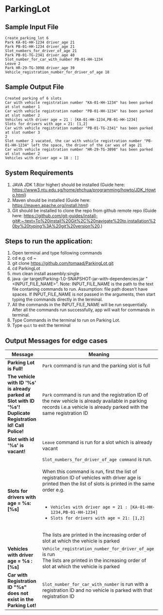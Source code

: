 # ParkingLot

## Sample Input File
```
Create_parking_lot 6
Park KA-01-HH-1234 driver_age 21
Park PB-01-HH-1234 driver_age 21
Slot_numbers_for_driver_of_age 21
Park PB-01-TG-2341 driver_age 40
Slot_number_for_car_with_number PB-01-HH-1234
Leave 2
Park HR-29-TG-3098 driver_age 39
Vehicle_registration_number_for_driver_of_age 18
```

## Sample Output File
```
Created parking of 6 slots
Car with vehicle registration number "KA-01-HH-1234" has been parked at slot number 1
Car with vehicle registration number "PB-01-HH-1234" has been parked at slot number 2
Vehicles with driver age = 21 : [KA-01-HH-1234,PB-01-HH-1234]
Slots for drivers with age = 21: [1,2]
Car with vehicle registration number "PB-01-TG-2341" has been parked at slot number 3
2
Slot number 2 vacated, the car with vehicle registration number "PB-01-HH-1234" left the space, the driver of the car was of age 21
Car with vehicle registration number "HR-29-TG-3098" has been parked at slot number 2
Vehicles with driver age = 18 : []
```


## System Requirements
1. JAVA JDK 1.8(or higher) should be installed (Guide here: https://www3.ntu.edu.sg/home/ehchua/programming/howto/JDK_Howto.html)
2. Maven should be installed (Guide here: https://maven.apache.org/install.html)
3. Git should be installed to clone the repo from github remote repo (Guide here: https://github.com/git-guides/install-git#:~:text=To%20install%20Git%2C%20navigate%20to,installation%20by%20typing%3A%20git%20version%20.)

## Steps to run the application:
1. Open terminal and type following commands
2. cd <directory path where git repo should be cloned> e.g. cd ~
3. git clone https://github.com/tomaad/ParkingLot.git
4. cd ParkingLot 
5. mvn clean install assembly:single
6. java -jar target/Parking-1.0-SNAPSHOT-jar-with-dependencies.jar "<INPUT_FILE_NAME>". Note: INPUT_FILE_NAME is the path to the text file contaning commands to run. Assumption: file path doesn't have spaces. If INPUT_FILE_NAME is not passed in the arguments, then start typing the commands directly in the terminal.
7. All the commands in the INPUT_FILE_NAME will be run sequentially. After all the commands run successfully, app will wait for commands in terminal.
8. Type Commands in the terminal to run on Parking Lot.
9. Type ```quit``` to exit the terminal

## Output Messages for edge cases

Message | Meaning
------- | --------
**Parking Lot is Full!** | `Park` command is run and the parking slot is full
**The vehicle with ID '%s' is already parked at Slot with ID '%s'! Duplicate Registration Id! Call Police!** | `Park` command is run and the registration ID of the new vehicle is already available in parking records i.e.a vehicle is already parked with the same registration ID
**Slot with id '%s' is vacant!** | `Leave` command is run for a slot which is already vacant
**Slots for drivers with age = %s: [%s]** | `Slot_numbers_for_driver_of_age command` is run. <br><br>When this command is run, first the list of registration ID of vehicles with driver age is printed then the list of slots is printed in the same order e.g.<br><br> <ul> <li> ```Vehicles with driver age = 21 : [KA-01-HH-1234,PB-01-HH-1234]``` <li> ```Slots for drivers with age = 21: [1,2]``` </ul><br> The lists are printed in the increasing order of slot at which the vehicle is parked
**Vehicles with driver age = %s : [%s]** | `Vehicle_registration_number_for_driver_of_age` is run <br>The lists are printed in the increasing order of slot at which the vehicle is parked
**Car with Registration ID \"%s\" does not exist in the Parking Lot!** | `Slot_number_for_car_with_number` is run with a registration ID and no vehicle is parked with that registration ID



